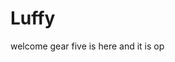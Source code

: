 # Luffy
welcome
gear five is here and it is op 
 
 
     
  
        
                           
                            
                                       
                                                           
                                   
                                    
                      
           
     
 
